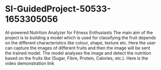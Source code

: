 # SI-GuidedProject-50533-1653305056
AI-powered Nutrition Analyzer for Fitness Enthusiasts
The main aim of the project is to building a model which is used for classifying the fruit depends on the different characteristics like colour, shape, texture etc. Here the user can capture the images of different fruits and then the image will be sent the trained model. The model analyses the image and detect the nutrition based on the fruits like (Sugar, Fibre, Protein, Calories, etc.).
Here is the video demonstration link

